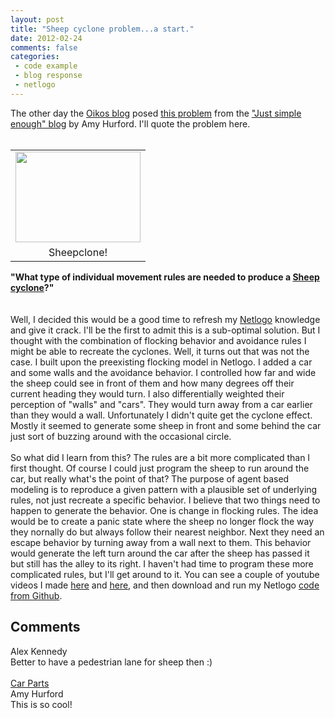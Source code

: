 ```yaml
---
layout: post
title: "Sheep cyclone problem...a start."
date: 2012-02-24
comments: false
categories:
 - code example
 - blog response
 - netlogo
---
```


<div class='post'>
The other day the <a href="http://oikosjournal.wordpress.com/">Oikos blog</a> posed <a href="http://oikosjournal.wordpress.com/2012/02/23/modeling-challenge-explain-sheep-cyclones/">this problem</a> from the <a href="http://theartofmodelling.wordpress.com/2012/02/22/blog-challenge-sheep-cyclone/">"Just simple enough" blog</a> by Amy Hurford.  I'll quote the problem here.   <br /><br /><table cellpadding="0" cellspacing="0" class="tr-caption-container" style="float: left; margin-right: 1em; text-align: left;"><tbody><tr><td style="text-align: center;"><a href="http://semprecool.com/wp-content/uploads/2012/02/sheep-cyclone-1.jpg" imageanchor="1" style="clear: left; margin-bottom: 1em; margin-left: auto; margin-right: auto;"><img border="0" height="145" src="http://semprecool.com/wp-content/uploads/2012/02/sheep-cyclone-1.jpg" width="200" /></a></td></tr><tr><td class="tr-caption" style="text-align: center;">Sheepclone!</td></tr></tbody></table><b>"What type of individual movement rules are needed to produce a <a href="http://www.youtube.com/watch?v=4u96YfOB48Q">Sheep cyclone</a>?"</b><br /><b><br /></b><br />Well, I decided this would be a good time to refresh my <a href="http://ccl.northwestern.edu/netlogo/">Netlogo</a> knowledge and give it crack.  I'll be the first to admit this is a sub-optimal solution.  But I thought with the combination of flocking behavior and avoidance rules I might be able to recreate the cyclones. Well, it turns out that was not the case.  I built upon the preexisting flocking model in Netlogo.  I added a car and some walls and the avoidance behavior.  I controlled how far and wide the sheep could see in front of them and how many degrees off their current heading they would turn.  I also differentially weighted their perception of "walls" and "cars".  They would turn away from a car earlier than they would a wall.  Unfortunately I didn't quite get the cyclone effect.  Mostly it seemed to generate some sheep in front and some behind the car just sort of buzzing around with the occasional circle.  <br><br>So what did I learn from this?  The rules are a bit more complicated than I first thought.  Of course I could just program the sheep to run around the car, but really what's the point of that?  The purpose of agent based modeling is to reproduce a given pattern with a plausible set of underlying rules, not just recreate a specific behavior.  I believe that two things need to happen to generate the behavior.  One is change in flocking rules.  The idea would be to create a panic state where the sheep no longer flock the way they nornally do but always follow their nearest neighbor.  Next they need an escape behavior by turning away from a wall next to them.  This behavior would generate the left turn around the car after the sheep has passed it but still has the alley to its right. I haven't had time to program these more complicated rules, but I'll get around to it.  You can see a couple of youtube videos I made <a href="http://www.youtube.com/watch?v=ElWg0m4UlSM">here</a> and <a href="http://www.youtube.com/watch?v=jzLCUJu-s0E">here</a>, and then download and run my Netlogo <a href="https://github.com/emhart/Misc_Func/blob/master/blogmod.nlogo">code from Github</a>.</div>
<h2>Comments</h2>
<div class='comments'>
<div class='comment'>
<div class='author'>Alex Kennedy</div>
<div class='content'>
Better to have a pedestrian lane for sheep then :)<br /><br /><a href="http://www.findthebestdeals.com/go.php/search=car+parts" rel="nofollow">Car Parts</a> </div>
</div>
<div class='comment'>
<div class='author'>Amy Hurford</div>
<div class='content'>
This is so cool!</div>
</div>
</div>
